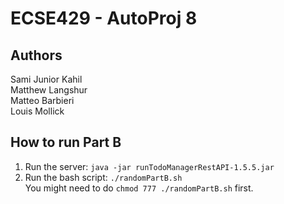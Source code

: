 # ECSE429 - AutoProj 8

## Authors
Sami Junior Kahil  
Matthew Langshur  
Matteo Barbieri  
Louis Mollick  

## How to run Part B
1. Run the server: `java -jar runTodoManagerRestAPI-1.5.5.jar`
2. Run the bash script: `./randomPartB.sh`  
You might need to do `chmod 777 ./randomPartB.sh` first.